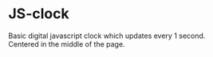 # JS-clock
Basic digital javascript clock which updates every 1 second. <br>
Centered in the middle of the page.
